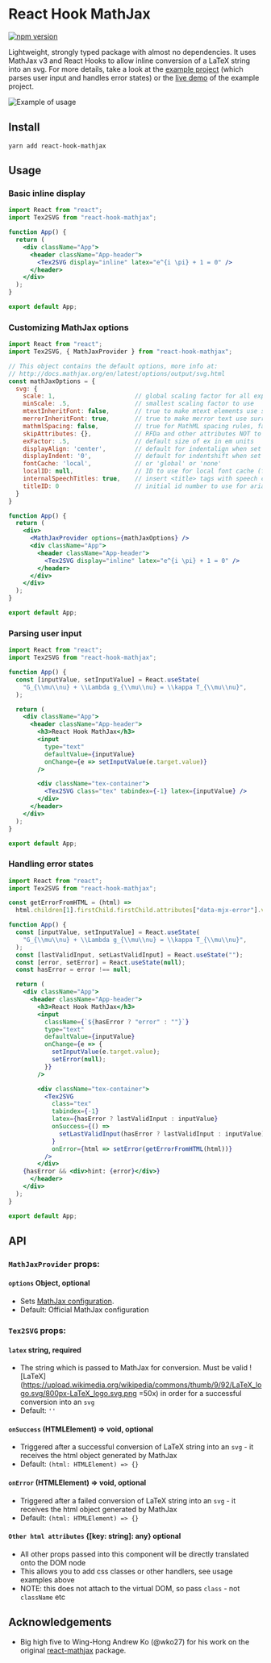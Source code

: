 # React Hook MathJax

[![npm version](https://badge.fury.io/js/react-hook-mathjax.svg)](https://badge.fury.io/js/react-hook-mathjax)

Lightweight, strongly typed package with almost no dependencies. It uses
MathJax v3 and React Hooks to allow inline conversion of a LaTeX string into an
svg. For more details, take a look at the [example project](https://github.com/jpribyl/react-hook-mathjax/tree/master/example) 
(which parses user input and handles error states) or
the [live demo](https://johnpribyl.com/react-hook-mathjax/) of the example project.

![Example of usage](/example_input.gif)

## Install
```
yarn add react-hook-mathjax
```

## Usage

### Basic inline display

```jsx
import React from "react";
import Tex2SVG from "react-hook-mathjax";

function App() {
  return (
    <div className="App">
      <header className="App-header">
        <Tex2SVG display="inline" latex="e^{i \pi} + 1 = 0" />
      </header>
    </div>
  );
}

export default App;
```

### Customizing MathJax options
```jsx
import React from "react";
import Tex2SVG, { MathJaxProvider } from "react-hook-mathjax";

// This object contains the default options, more info at:
// http://docs.mathjax.org/en/latest/options/output/svg.html 
const mathJaxOptions = {
  svg: {
    scale: 1,                      // global scaling factor for all expressions
    minScale: .5,                  // smallest scaling factor to use
    mtextInheritFont: false,       // true to make mtext elements use surrounding font
    merrorInheritFont: true,       // true to make merror text use surrounding font
    mathmlSpacing: false,          // true for MathML spacing rules, false for TeX rules
    skipAttributes: {},            // RFDa and other attributes NOT to copy to the output
    exFactor: .5,                  // default size of ex in em units
    displayAlign: 'center',        // default for indentalign when set to 'auto'
    displayIndent: '0',            // default for indentshift when set to 'auto'
    fontCache: 'local',            // or 'global' or 'none'
    localID: null,                 // ID to use for local font cache (for single equation processing)
    internalSpeechTitles: true,    // insert <title> tags with speech content
    titleID: 0                     // initial id number to use for aria-labeledby titles
  }
}

function App() {
  return (
    <div>
      <MathJaxProvider options={mathJaxOptions} />
      <div className="App">
        <header className="App-header">
          <Tex2SVG display="inline" latex="e^{i \pi} + 1 = 0" />
        </header>
      </div>
    </div>
  );
}

export default App;
```


### Parsing user input

```jsx
import React from "react";
import Tex2SVG from "react-hook-mathjax";

function App() {
  const [inputValue, setInputValue] = React.useState(
    "G_{\\mu\\nu} + \\Lambda g_{\\mu\\nu} = \\kappa T_{\\mu\\nu}",
  );

  return (
    <div className="App">
      <header className="App-header">
        <h3>React Hook MathJax</h3>
        <input
          type="text"
          defaultValue={inputValue}
          onChange={e => setInputValue(e.target.value)}
        />

        <div className="tex-container">
          <Tex2SVG class="tex" tabindex={-1} latex={inputValue} />
        </div>
      </header>
    </div>
  );
}

export default App;
```
### Handling error states
```jsx
import React from "react";
import Tex2SVG from "react-hook-mathjax";

const getErrorFromHTML = (html) =>
  html.children[1].firstChild.firstChild.attributes["data-mjx-error"].value;

function App() {
  const [inputValue, setInputValue] = React.useState(
    "G_{\\mu\\nu} + \\Lambda g_{\\mu\\nu} = \\kappa T_{\\mu\\nu}",
  );
  const [lastValidInput, setLastValidInput] = React.useState("");
  const [error, setError] = React.useState(null);
  const hasError = error !== null;

  return (
    <div className="App">
      <header className="App-header">
        <h3>React Hook MathJax</h3>
        <input
          className={`${hasError ? "error" : ""}`}
          type="text"
          defaultValue={inputValue}
          onChange={e => {
            setInputValue(e.target.value);
            setError(null);
          }}
        />

        <div className="tex-container">
          <Tex2SVG
            class="tex"
            tabindex={-1}
            latex={hasError ? lastValidInput : inputValue}
            onSuccess={() =>
              setLastValidInput(hasError ? lastValidInput : inputValue)
            }
            onError={html => setError(getErrorFromHTML(html))}
          />
        </div>
	{hasError && <div>hint: {error}</div>}
      </header>
    </div>
  );
}

export default App;
```


## API

### `MathJaxProvider` props:
#### `options` Object, optional
- Sets [MathJax configuration](http://docs.mathjax.org/en/latest/options/index.html?highlight=hub.config#configuration-objects). 
- Default: Official MathJax configuration

### `Tex2SVG` props:
#### `latex` string, required
- The string which is passed to MathJax for conversion. Must be valid ![LaTeX](https://upload.wikimedia.org/wikipedia/commons/thumb/9/92/LaTeX_logo.svg/800px-LaTeX_logo.svg.png =50x) in order for a successful conversion into an `svg`
- Default: `''`

#### `onSuccess` (HTMLElement) => void, optional
- Triggered after a successful conversion of LaTeX string into an `svg` - it receives the html object generated by MathJax
- Default: `(html: HTMLElement) => {}`

#### `onError` (HTMLElement) => void, optional
- Triggered after a failed conversion of LaTeX string into an `svg` - it receives the html object generated by MathJax
- Default: `(html: HTMLElement) => {}`

#### `Other html attributes`  {[key: string]: any} optional
- All other props passed into this component will be directly translated onto the DOM node
- This allows you to add css classes or other handlers, see usage examples above
- NOTE: this does not attach to the virtual DOM, so pass `class` - not `className` etc


## Acknowledgements
- Big high five to Wing-Hong Andrew Ko (@wko27) for his work on the original [react-mathjax](https://github.com/wko27/react-mathjax) package.
